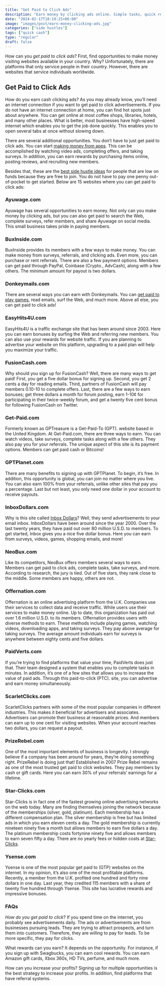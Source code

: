 ```yaml
---
title: "Get Paid to Click Ads"
description: "Earn money by clicking ads online. Simple tasks, quick rewards, and no special skills needed. Start now and get paid to visit websites and complete offers."
date: "2024-02-17T18:19:25+06:00"
image: "images/post/earn-money-clicking-ads.jpg"
categories: ["side hustles"]
tags: ["quick cash"]
type: "regular"
draft: false
---
```


How can you _get paid to click ads_? First, find opportunities to make money visiting websites available in your country. Why? Unfortunately, there are platforms that only service people in their country. However, there are websites that service individuals worldwide.

## Get Paid to Click Ads

How do you earn cash clicking ads? As you may already know, you’ll need an internet connection if you want to get paid to click advertisements. If you do not have an internet connection at home, you can find hot spots just about anywhere. You can get online at most coffee shops, libraries, hotels, and many other places. What is better, most businesses have high-speed internet which enables you to get the job done quickly. This enables you to open several tabs at once without slowing down.

There are several additional opportunities. You don’t have to just get paid to click ads. You can start [making money from apps](/blog/money-making-apps/). This can be accomplished by watching video ads, completing offers, and taking surveys. In addition, you can earn rewards by purchasing items online, posting reviews, and recruiting new members.

Besides that, these are the [best side hustle ideas](/blog/creative-side-hustles/) for people that are low on funds because they are free to join. You do not have to pay one penny out-of-pocket to get started. Below are 15 websites where you can get paid to click ads:

### Ayuwage.com

Ayuwage has several opportunities to earn money. Not only can you make money by clicking ads, but you can also get paid to search the Web, complete surveys, refer members, and share Ayuwage on social media. This small business takes pride in paying members.

### BuxInside.com

BuxInside provides its members with a few ways to make money. You can make money from surveys, referrals, and clicking ads. Even more, you can purchase or rent referrals. There are also a few payment options. Members can get paid through PayPal, Coinbase (Crypto., AdvCash), along with a few others. The minimum amount for payout is two dollars.

### Donkeymails.com

There are several ways you can earn with Donkeymails. You can [get paid to play games](/blog/play-games-for-cash/), read emails, surf the Web, and much more. Above all else, you can get paid to click ads!

### EasyHits4U.com

EasyHits4U is a traffic exchange site that has been around since 2003. Here you can earn bonuses by surfing the Web and referring new members. You can also use your rewards for website traffic. If you are planning to advertise your website on this platform, upgrading to a paid plan will help you maximize your traffic.

### FusionCash.com

Why should you sign up for FusionCash? Well, there are many ways to get paid! First, you get a five dollar bonus for signing up. Second, you get 2 cents a day for reading emails. Third, partners of FusionCash will pay members 0.10-10 to complete offers. Last, there are a few ways to earn bonuses; get three dollars a month for forum posting, earn 1-10¢ for participating in their twice-weekly forum, and get a twenty five cent bonus for following FusionCash on Twitter.

### Get-Paid.com

Formerly known as GPTreasure is a Get-Paid-To (GPT). website based in the United Kingdom. At Get-Paid.com, there are three ways to earn. You can watch videos, take surveys, complete tasks along with a few others. They also pay you for your referrals. The unique aspect of this site is its payment options. Members can get paid cash or Bitcoins!

### GPTPlanet.com

There are many benefits to signing up with GPTPlanet. To begin, it’s free. In addition, this opportunity is global, you can join no matter where you live. You can also earn 100% from your referrals, unlike other sites that pay you a percentage. Last but not least, you only need one dollar in your account to receive payouts.

### InboxDollars.com

Why is this site called [Inbox Dollars](https://www.inboxdollars.com?rb=106454892&ref_src=link)? Well, they send advertisements to your email inbox. InboxDollars have been around since the year 2000. Over the last twenty years, they have paid out over 80 million U.S.D. to members. To get started, Inbox gives you a nice five dollar bonus. Here you can earn from surveys, videos, games, shopping emails, and more!

### NeoBux.com

Like its competitors, NeoBux offers members several ways to earn. Members can get paid to click ads, complete tasks, take surveys, and more. According to research, the jury is tied. Out of five stars,
they rank close to the middle. Some members are happy, others are not.

### Offernation.com

Offernation is an online advertising platform from the U.K. Companies use their services to collect data and receive traffic. While users use their services to make money online. Up to date, this organization has paid out over 1.6 million U.S.D. to its members. Offernation provides users with diverse methods to earn. These methods include playing games, watching videos, downloading apps, and taking surveys. They pay above average for taking surveys. The average amount individuals earn for surveys is anywhere between eighty cents and five dollars.

### PaidVerts.com

If you’re trying to find platforms that value your time, PaidVerts does just that. Their team designed a system that enables you to complete tasks in minutes. In addition, it’s one of a few sites that allows you to increase the value of paid ads. Through this paid-to-click (PTC). site, you can advertise and earn money simultaneously.

### ScarletClicks.com

ScarletClicks partners with some of the most popular companies in different industries. This makes it beneficial for advertisers and associates. Advertisers can promote their business at reasonable prices. And members can earn up to one cent for visiting websites. When your account reaches two dollars, you can request a payout.

### PrizeRebel.com

One of the most important elements of business is longevity. I strongly believe if a company has been around for years, they’re doing something right. PrizeRebel is doing just that! Established in 2007 Prize Rebel remains as one of the most trusted get paid to click websites. They pay members by cash or gift cards. Here you can earn 30% of your referrals’ earnings for a lifetime.

### Star-Clicks.com

Star-Clicks is in fact one of the fastest growing online advertising networks on the web today. Many are finding themselves joining the network because of the memberships (silver, gold, platinum). Each membership has a different compensation plan. The silver membership is free but has limited ads in which you earn eleven cents a day. The gold membership is currently nineteen ninety five a month but allows members to earn five dollars a day. The platinum membership costs fortynine ninety five and allows members to earn seven fifty a day. There are no yearly fees or hidden costs at [Star-Clicks](http://www.star-clicks.com/?ref=51359815).

### Ysense.com

Ysense is one of the most popular get paid to (GTP) websites on the internet. In my opinion, it’s also one of the most profitable platforms. Recently, a member from the U.K. profited one hundred and forty nine dollars in one day. Last year, they credited 115 members with a share of twenty five hundred through Ysense. This site has lucrative rewards and impressive bonuses.

### FAQs

_How do you get paid to click_? If you spend time on the internet, you probably see advertisements daily. The ads or advertisements are from businesses pursuing leads. They are trying to attract prospects, and turn them into customers. Therefore, they are willing to pay for leads. To be more specific, they pay for clicks.

What rewards can you earn? It depends on the opportunity. For instance, if you sign up with Swagbucks, you can earn cool rewards. You can earn Amazon gift cards, Xbox 360s, HD TVs, perfume, and much more.

How can you increase your profits? Signing up for multiple opportunities is the best strategy to increase your profits. In addition, find platforms that have referral systems.
